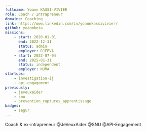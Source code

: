 ```yaml
---
fullname: Yoann KASSI-VIVIER
role: Coach / Intrapreneur
domaine: Coaching
link: https://www.linkedin.com/in/yoannkassivivier/
github: yoannbeta
missions:
    - start: 2020-01-01
      end: 2022-12-31
      status: admin
      employer: DJEPVA
    - start: 2022-07-04
      end: 2025-01-31
      status: independent
      employer: NUMA
startups:
    - investigation-ij
    - api-engagement
previously:
    - jeveuxaider
    - snu
    - prevention_ruptures_apprentissage
badges:
    - segur
---
```


Coach & ex-intrapreneur @JeVeuxAider @SNU @API-Engagement
